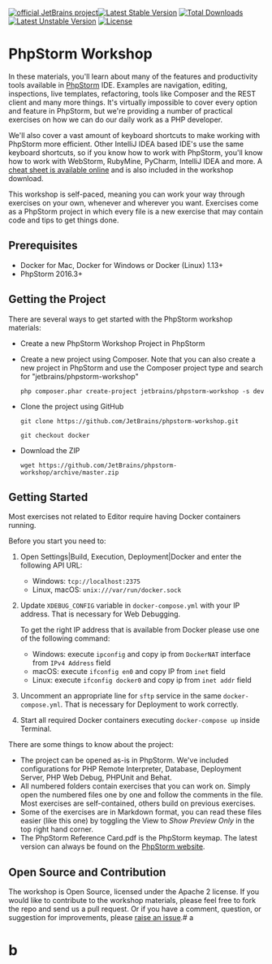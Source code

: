 [![official JetBrains project](http://jb.gg/badges/official.svg)](https://confluence.jetbrains.com/display/ALL/JetBrains+on+GitHub)[![Latest Stable Version](https://poser.pugx.org/jetbrains/phpstorm-workshop/v/stable.png)](https://packagist.org/packages/jetbrains/phpstorm-workshop) [![Total Downloads](https://poser.pugx.org/jetbrains/phpstorm-workshop/downloads.png)](https://packagist.org/packages/jetbrains/phpstorm-workshop) [![Latest Unstable Version](https://poser.pugx.org/jetbrains/phpstorm-workshop/v/unstable.png)](https://packagist.org/packages/jetbrains/phpstorm-workshop) [![License](https://poser.pugx.org/jetbrains/phpstorm-workshop/license.png)](https://packagist.org/packages/jetbrains/phpstorm-workshop)

# PhpStorm Workshop

In these materials, you'll learn about many of the features and productivity tools available in [PhpStorm](http://www.jetbrains.com/phpstorm) IDE. Examples are navigation, editing, inspections, live templates, refactoring, tools like Composer and the REST client and many more things. It's virtually impossible to cover every option and feature in PhpStorm, but we're providing a number of practical exercises on how we can do our daily work as a PHP developer.

We'll also cover a vast amount of keyboard shortcuts to make working with PhpStorm more efficient. Other IntelliJ IDEA based IDE's use the same keyboard shortcuts, so if you know how to work with PhpStorm, you'll know how to work with WebStorm, RubyMine, PyCharm, IntelliJ IDEA and more. A [cheat sheet is available online](http://bit.ly/1Ni0XJ0) and is also included in the workshop download.

This workshop is self-paced, meaning you can work your way through exercises on your own, whenever and wherever you want. Exercises come as a PhpStorm project in which every file is a new exercise that may contain code and tips to get things done.

## Prerequisites

* Docker for Mac, Docker for Windows or Docker (Linux) 1.13+
* PhpStorm 2016.3+

## Getting the Project
There are several ways to get started with the PhpStorm workshop materials:

* Create a new PhpStorm Workshop Project in PhpStorm

* Create a new project using Composer. Note that you can also create a new project in PhpStorm and use the Composer project type and search for "jetbrains/phpstorm-workshop"

    ``php composer.phar create-project jetbrains/phpstorm-workshop -s dev``

* Clone the project using GitHub

    ``git clone https://github.com/JetBrains/phpstorm-workshop.git``
    
    ``git checkout docker``

* Download the ZIP

    ``wget https://github.com/JetBrains/phpstorm-workshop/archive/master.zip``
    
## Getting Started
Most exercises not related to Editor require having Docker containers running. 

Before you start you need to:
1. Open Settings|Build, Execution, Deployment|Docker and enter the following API URL:

    * Windows:  `tcp://localhost:2375`
    * Linux, macOS: `unix:///var/run/docker.sock`


2. Update `XDEBUG_CONFIG` variable in `docker-compose.yml` with your IP address. That is necessary for Web Debugging.
 
    To get the right IP address that is available from Docker please use one of the following command:
    
    * Windows:  execute `ipconfig` and copy ip from `DockerNAT` interface from `IPv4 Address` field
    * macOS: execute `ifconfig en0` and copy IP from `inet` field
    * Linux: execute `ifconfig docker0` and copy ip from `inet addr` field

3. Uncomment an appropriate line for `sftp` service in the same `docker-compose.yml`. That is necessary for Deployment to work correctly.
4. Start all required Docker containers executing `docker-compose up` inside Terminal.

There are some things to know about the project:

* The project can be opened as-is in PhpStorm. We've included configurations for PHP Remote Interpreter, Database, Deployment Server, PHP Web Debug, PHPUnit and Behat.
* All numbered folders contain exercises that you can work on. Simply open the numbered files one by one and follow the comments in the file. Most exercises are self-contained, others build on previous exercises.
* Some of the exercises are in Markdown format, you can read these files easier (like this one) by toggling the View to *Show Preview Only* in the top right hand corner.
* The PhpStorm Reference Card.pdf is the PhpStorm keymap. The latest version can always be found on the [PhpStorm website](http://bit.ly/1Ni0XJ0).

## Open Source and Contribution
The workshop is Open Source, licensed under the Apache 2 license. If you would like to contribute to the workshop materials, please feel free to fork the repo and send us a pull request. Or if you have a comment, question, or suggestion for improvements, please [raise an issue](https://github.com/JetBrains/phpstorm-workshop/issues).# a
# b
